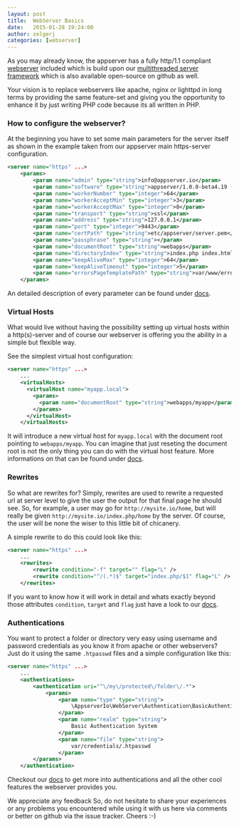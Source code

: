 ```yaml
---
layout: post
title:  WebServer Basics
date:   2015-01-28 19:24:00
author: zelgerj
categories: [webserver]
---
```


As you may already know, the appserver has a fully http/1.1 compliant [webserver](<https://github.com/appserver-io/webserver>)
included which is build upon our [multithreaded server framework](<https://github.com/appserver-io/server>) which
is also available open-source on github as well.

Your vision is to replace webservers like apache, nginx or lighttpd in long terms by providing the same feature-set and giving you the opportunity to enhance it by just writing PHP code because its all written in PHP.

### How to configure the webserver?

At the beginning you have to set some main parameters for the server itself as shown in the example taken from
our appserver main https-server configuration.

```xml
<server name="https" ...>
    <params>
        <param name="admin" type="string">info@appserver.io</param>
        <param name="software" type="string">appserver/1.0.0-beta4.19 (linux) PHP/5.5.19</param>
        <param name="workerNumber" type="integer">64</param>
        <param name="workerAcceptMin" type="integer">3</param>
        <param name="workerAcceptMax" type="integer">8</param>
        <param name="transport" type="string">ssl</param>
        <param name="address" type="string">127.0.0.1</param>
        <param name="port" type="integer">9443</param>
        <param name="certPath" type="string">etc/appserver/server.pem</param>
        <param name="passphrase" type="string"></param>
        <param name="documentRoot" type="string">webapps</param>
        <param name="directoryIndex" type="string">index.php index.html index.htm</param>
        <param name="keepAliveMax" type="integer">64</param>
        <param name="keepAliveTimeout" type="integer">5</param>
        <param name="errorsPageTemplatePath" type="string">var/www/errors/error.phtml</param>
    </params>
```

An detailed description of every parameter can be found under [docs](<{{ "/documentation/http-s-server.html" | prepend: site.baseurl }}>).

### Virtual Hosts

What would live without having the possibility setting up virtual hosts within a http(s)-server and of course our
webserver is offering you the ability in a simple but flexible way.

See the simplest virtual host configuration:

```xml
<server name="https" ...>
    ...
    <virtualHosts>
      <virtualHost name="myapp.local">
        <params>
          <param name="documentRoot" type="string">webapps/myapp</param>
        </params>
      </virtualHost>
    </virtualHosts>
```

It will introduce a new virtual host for `myapp.local` with the document root pointing to `webapps/myapp`. You can
imagine that just reseting the document root is not the only thing you can do with the virtual host feature. More
informations on that can be found under [docs](<{{ "/documentation/http-s-server.html#virtual-hosts" | prepend: site.baseurl }}>).

### Rewrites

So what are rewrites for? Simply, rewrites are used to rewrite a requested url at server level to give the user the
output for that final page he should see. So, for example, a user may go for `http://mysite.io/home`, but will
really be given `http://mysite.io/index.php/home` by the server. Of course, the user will be none the wiser to this
little bit of chicanery.

A simple rewrite to do this could look like this:

```xml
<server name="https" ...>
    ...
    <rewrites>
        <rewrite condition="-f" target="" flag="L" />
        <rewrite condition="^/(.*)$" target="index.php/$1" flag="L" />
    </rewrites>
```

If you want to know how it will work in detail and whats exactly beyond those attributes `condition`, `target` and
`flag` just have a look to our [docs](<{{ "/documentation/http-s-server.html#rewrites" | prepend: site.baseurl }}>).

### Authentications

You want to protect a folder or directory very easy using username and password credentials as you know it from apache
or other webservers? Just do it using the same `.htpasswd` files and a simple configuration like this:

```xml
<server name="https" ...>
    ...
    <authentications>
        <authentication uri="^\/my\/protected\/folder\/.*">
            <params>
                <param name="type" type="string">
                    \AppserverIo\WebServer\Authentication\BasicAuthentication
                </param>
                <param name="realm" type="string">
                    Basic Authentication System
                </param>
                <param name="file" type="string">
                    var/credentials/.htpasswd
                </param>
        </params>
    </authentication>
```

Checkout our [docs](<{{ "/documentation/http-s-server.html#authentications" | prepend: site.baseurl }}>) to get more into
authentications and all the other cool features the webserver provides you.

We appreciate any feedback So, do not hesitate to share your experiences or any problems you encountered while using it
with us here via comments or better on github via the issue tracker. Cheers :-)
